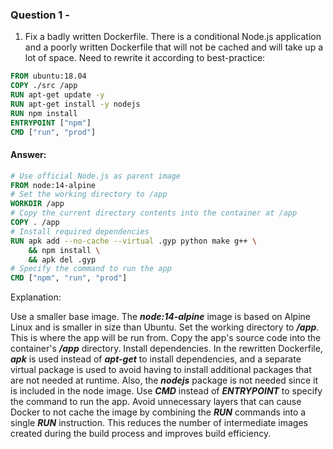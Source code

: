 ### Question 1 - 
1) Fix a badly written Dockerfile. There is a conditional Node.js application and a poorly
written Dockerfile that will not be cached and will take up a lot of space. Need to rewrite it
according to best-practice:
```dockerfile
FROM ubuntu:18.04
COPY ./src /app
RUN apt-get update -y
RUN apt-get install -y nodejs
RUN npm install
ENTRYPOINT ["npm"]
CMD ["run", "prod"]
```
#### Answer:
```dockerfile
# Use official Node.js as parent image
FROM node:14-alpine
# Set the working directory to /app
WORKDIR /app
# Copy the current directory contents into the container at /app
COPY . /app
# Install required dependencies
RUN apk add --no-cache --virtual .gyp python make g++ \
    && npm install \
    && apk del .gyp
# Specify the command to run the app
CMD ["npm", "run", "prod"]

```
Explanation:

Use a smaller base image. The ***node:14-alpine*** image is based on Alpine Linux and is smaller in size than Ubuntu.
Set the working directory to ***/app***. This is where the app will be run from.
Copy the app's source code into the container's ***/app*** directory.
Install dependencies. In the rewritten Dockerfile, ***apk*** is used instead of ***apt-get*** to install dependencies, and a separate virtual package is used to avoid having to install additional packages that are not needed at runtime. Also, the ***nodejs*** package is not needed since it is included in the node image.
Use ***CMD*** instead of ***ENTRYPOINT*** to specify the command to run the app.
Avoid unnecessary layers that can cause Docker to not cache the image by combining the ***RUN*** commands into a single ***RUN*** instruction. This reduces the number of intermediate images created during the build process and improves build efficiency.
